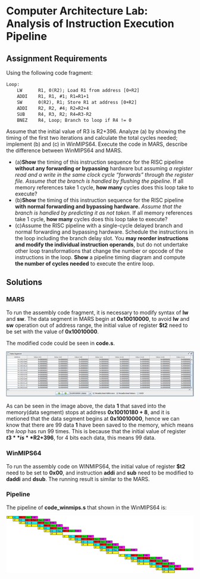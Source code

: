 # Computer Architecture Lab: Analysis of Instruction Execution Pipeline

## Assignment Requirements
Using the following code fragment:
```assembly
Loop:
    LW      R1, 0(R2); Load R1 from address [0+R2]
    ADDI    R1, R1, #1; R1=R1+1
    SW      0(R2), R1; Store R1 at address [0+R2]
    ADDI    R2, R2, #4; R2=R2+4
    SUB     R4, R3, R2; R4=R3-R2
    BNEZ    R4, Loop; Branch to loop if R4 != 0
```
Assume that the initial value of R3 is R2+396.
Analyze (a) by showing the timing of the first two iterations and calculate the total cycles needed; implement (b) and (c) in WinMIPS64. Execute the code in MARS, describe the difference between WinMIPS64 and MARS.
- (a)**Show** the timing of this instruction sequence for the RISC pipeline **without any forwarding or bypassing** hardware but assuming *a register read and a write in the same clock cycle “forwards” through the register file. Assume that the branch is handled by flushing the pipeline.* If all memory references take 1 cycle, **how many** cycles does this loop take to execute?
- (b)**Show** the timing of this instruction sequence for the RISC pipeline **with normal forwarding and bypassing hardware.** *Assume that the branch is handled by predicting it as not taken.* If all memory references take 1 cycle, **how many** cycles does this loop take to execute?
- (c)Assume the RISC pipeline with a single-cycle delayed branch and normal forwarding and bypassing hardware. Schedule the instructions in the loop including the branch delay slot. You **may reorder instructions and modify the individual instruction operands**, but do not undertake other loop transformations that change the number or opcode of the instructions in the loop. **Show** a pipeline timing diagram and compute **the number of cycles needed** to execute the entire loop.

## Solutions

### MARS

To run the assembly code fragment, it is necessary to modify syntax of **lw** and **sw**.
The data segment in MARS begin at **0x10010000**, to avoid **lw** and **sw** operation out of address range, the initial value of
register **$t2** need to be set with the value of **0x10010000**.

The modified code could be seen in **code.s**.

![MARS_RESULT](./data/img/MARS_result.png "Result of running assembly code in MARS")

As can be seen in the image above, the data **1** that saved into the memory(data segment) stops at address **0x10010180 + 8**, and it is metioned that the data segment begins at **0x10010000**, hence we can know that there are 99 data **1** have been saved to the memory, which means the *loop* has run 99 times. This is because that the initial value of register **$t3** is **$R2+396**, for 4 bits each data, this means 99 data.

### WinMIPS64

To run the assembly code on WINMIPS64, the initial value of register **$t2** need to be set to **0x00**, and instruction **addi** and **sub** need to be modified to **daddi** and **dsub**. The running result is similar to the MARS.

### Pipeline

The pipeline of **code_winmips.s** that shown in the WinMIPS64 is:

![WINMIPS_PIPELINE](data/img/Winmips_pipeline.png "Winmips pipeline")
